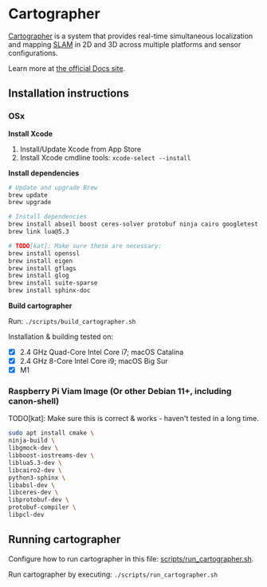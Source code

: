 # Cartographer

[Cartographer](https://github.com/cartographer-project/cartographer) is a system that provides real-time simultaneous localization
and mapping [SLAM](https://en.wikipedia.org/wiki/Simultaneous_localization_and_mapping) in 2D and 3D across multiple platforms and sensor
configurations.


Learn more at [the official Docs site](https://google-cartographer.readthedocs.io).


## Installation instructions

### OSx

**Install Xcode**
1. Install/Update Xcode from App Store
1. Install Xcode cmdline tools: `xcode-select --install`

**Install dependencies**
```bash
# Update and upgrade Brew
brew update
brew upgrade
```

```bash
# Install dependencies
brew install abseil boost ceres-solver protobuf ninja cairo googletest lua@5.3
brew link lua@5.3

# TODO[kat]: Make sure these are necessary:
brew install openssl
brew install eigen
brew install gflags
brew install glog
brew install suite-sparse
brew install sphinx-doc
```
 
**Build cartographer**

Run: `./scripts/build_cartographer.sh`

Installation & building tested on:
- [x] 2.4 GHz Quad-Core Intel Core i7; macOS Catalina
- [x] 2.4 GHz 8-Core Intel Core i9; macOS Big Sur
- [x] M1

### Raspberry Pi Viam Image (Or other Debian 11+, including canon-shell)
TODO[kat]: Make sure this is correct & works - haven't tested in a long time.

```bash
sudo apt install cmake \
ninja-build \
libgmock-dev \
libboost-iostreams-dev \
liblua5.3-dev \
libcairo2-dev \
python3-sphinx \
libabsl-dev \
libceres-dev \
libprotobuf-dev \
protobuf-compiler \
libpcl-dev
```

## Running cartographer
Configure how to run cartographer in this file: [scripts/run_cartographer.sh](./scripts/run_cartographer.sh).

Run cartographer by executing: `./scripts/run_cartographer.sh`
